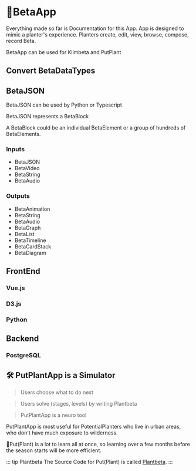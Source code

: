 # 🔷<beta>BetaApp</beta>

Everything made so far is Documentation for this App. App is designed to mimic a planter's experience. Planters create, edit, view, browse, compose, record Beta.

BetaApp can be used for Klimbeta and PutPlant

## Convert BetaDataTypes

## BetaJSON

BetaJSON can be used by Python or Typescript

BetaJSON represents a BetaBlock

A BetaBlock could be an individual BetaElement or a group of hundreds of BetaElements.

### Inputs

- BetaJSON
- BetaVideo
- BetaString
- BetaAudio

### Outputs

- BetaAnimation
- BetaString
- BetaAudio
- BetaGraph
- BetaList
- BetaTimeline
- BetaCardStack
- BetaDiagram

## FrontEnd

### Vue.js

### D3.js

### Python

## Backend

### PostgreSQL

## 🛠 PutPlantApp is a Simulator

> Users choose what to do next

> Users solve (stages, levels) by writing Plantbeta

> PutPlantApp is a <neuro>neuro</neuro> tool

PutPlantApp is most useful for PotentialPlanters who live in urban areas, who don't have much exposure to wilderness.

🔷<beta>Put(</beta><eko>Plant</eko><beta>)</beta> is a lot to learn all at once, so learning over a few months before the season starts will be more efficient.

::: tip Plantbeta
The Source Code for Put(Plant) is called [Plantbeta](/encyclopedia/Beta/Plantbeta/Overview).
:::
